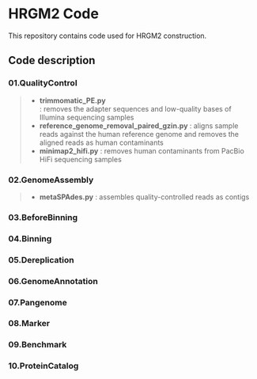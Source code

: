 # HRGM2 Code
This repository contains code used for HRGM2 construction.

## Code description
### 01.QualityControl
> * **trimmomatic_PE.py**   
>   : removes the adapter sequences and low-quality bases of Illumina sequencing samples
> * **reference_genome_removal_paired_gzin.py**
>   : aligns sample reads against the human reference genome and removes the aligned reads as human contaminants
> * **minimap2_hifi.py**
>   : removes human contaminants from PacBio HiFi sequencing samples

### 02.GenomeAssembly
> * **metaSPAdes.py**
>   : assembles quality-controlled reads as contigs
> 
### 03.BeforeBinning
### 04.Binning
### 05.Dereplication
### 06.GenomeAnnotation
### 07.Pangenome
### 08.Marker
### 09.Benchmark
### 10.ProteinCatalog
